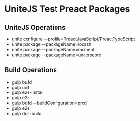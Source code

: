 # UniteJS Test Preact Packages

## UniteJS Operations

* unite configure --profile=PreactJavaScript/PreactTypeScript
* unite package --packageName=lodash
* unite package --packageName=moment
* unite package --packageName=underscore

## Build Operations

* gulp build
* gulp unit
* gulp e2e-install
* gulp e2e
* gulp build --buildConfiguration=prod
* gulp e2e
* gulp doc-build
